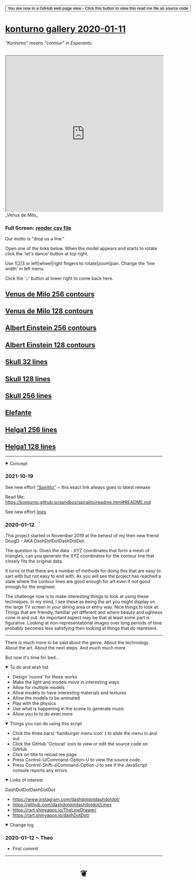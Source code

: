 <span style=display:none; >[You are now in a GitHub source code view - click this link to view Read Me file as a web page]( https://konturno.github.io/gallery-2020-01-11 "View file as a web page." ) </span>


<div><input type=button onclick="window.location.href='https://github.com/konturno/konturno.github.io/tree/master/gallery-2020-01-11'";
value='You are now in a GitHub web page view - Click this button to view this read me file as source code' ></div>


# [konturno gallery 2020-01-11]( #README.md )

_"Konturno" means "contour" in Esperanto._

<br>

<iframe src=https://konturno.github.io/render-csv-file/ width=100% height=500px >Iframes are not viewable in GitHub source code view</iframe>
_Venus de Milo_

### Full Screen: [render csv file]( https://konturno.github.io/render-csv-file/ )


Our motto is "drop us a line."

Open one of the links below. When the model appears and starts to rotate click the 'let's dance' button at top right.

Use 1|2|3 or left|wheel|right fingers to rotate|zoom|pan. Change the 'line width' in left menu.

Click the '⌂' button at lower right to come back here.

## [Venus de Milo 256 contours ]( https://konturno.github.io/render-csv-file/v-2020-01-11/render-csv-file.html#camx=-90&camy=100&camz=50&tarx=0&tary=0&tarz=0&url=https://rawcdn.githack.com/konturno/konturno.github.io/master/csv-file-samples/venus-lines-256.csv )

## [Venus de Milo 128 contours ]( https://konturno.github.io/render-csv-file/v-2020-01-11/render-csv-file.html#camx=-90&camy=100&camz=50&tarx=0&tary=0&tarz=0&url=https://rawcdn.githack.com/konturno/konturno.github.io/master/csv-file-samples/venus-lines-128.csv )


## [Albert Einstein 256 contours]( https://konturno.github.io/render-csv-file/v-2020-01-11/render-csv-file.html#camx=-90&camy=100&camz=50&tarx=0&tary=0&tarz=0&url=https://rawcdn.githack.com/konturno/konturno.github.io/master/csv-file-samples/albert-small-lines-256.csv )

## [Albert Einstein 128 contours]( https://konturno.github.io/render-csv-file/v-2020-01-11/render-csv-file.html#camx=-90&camy=100&camz=50&tarx=0&tary=0&tarz=0&url=https://rawcdn.githack.com/konturno/konturno.github.io/master/csv-file-samples/albert-small-lines-256.csv )


## [Skull 32 lines]( https://konturno.github.io/render-csv-file/v-2020-01-11/render-csv-file.html#camx=-90&camy=100&camz=50&tarx=0&tary=0&tarz=0&url=https://rawcdn.githack.com/konturno/konturno.github.io/master/csv-file-samples/skull-lines-32.csv)

## [Skull 128 lines]( https://konturno.github.io/render-csv-file/v-2020-01-11/render-csv-file.html#camx=-90&camy=100&camz=50&tarx=0&tary=0&tarz=0&url=https://rawcdn.githack.com/konturno/konturno.github.io/master/csv-file-samples/skull-lines-128.csv)

## [Skull 256 lines]( https://konturno.github.io/render-csv-file/v-2020-01-11/render-csv-file.html#camx=-90&camy=100&camz=50&tarx=0&tary=0&tarz=0&url=https://rawcdn.githack.com/konturno/konturno.github.io/master/csv-file-samples/skull-lines-256.csv)


## [Elefante]( https://konturno.github.io/render-csv-file/v-2020-01-11/render-csv-file.html#camx=-90&camy=100&camz=50&tarx=0&tary=0&tarz=0&url=https://rawcdn.githack.com/konturno/konturno.github.io/master/csv-file-samples/elefante-lines-128.csv)


## [Helga1 256 lines]( https://konturno.github.io/render-csv-file/v-2020-01-11/render-csv-file.html#camx=-90&camy=100&camz=50&tarx=0&tary=0&tarz=0&url=https://rawcdn.githack.com/konturno/konturno.github.io/master/csv-file-samples/helga1-lines-256.csv)

## [Helga1 128 lines]( https://konturno.github.io/render-csv-file/v-2020-01-11/render-csv-file.html#camx=-90&camy=100&camz=50&tarx=0&tary=0&tarz=0&url=https://rawcdn.githack.com/konturno/konturno.github.io/master/csv-file-samples/helga1-lines-128.csv)

***




<details open >
<summary>Concept</summary>

### 2021-10-19

See new effort ["Spirilito"]( https://konturno.github.io/sandbox/spiralito/ ) ~ this exact link always goes to latest release

Read Me: https://konturno.github.io/sandbox/spiralito/readme.html#README.md


See new effort [lines]( https://konturno.github.io/sandbox/lines/)


### 2020-01-12

This project started in November 2019 at the behest of my then new friend DougD - AKA DashDotDotDashDotDot.

The question is: Given the data - XYZ coordinates that form a mesh of triangles, can you generate the XYZ coordinates for the contour line that closely fits the original data.

It turns ot that there are a number of methods for doing this that are easy to sart with but not easy to end with. As you will see the project has reached a state where the contour lines are good enough for art even if not good enough for the engineer.

The challenge now is to make interesting things to look at using these techniques. In my mind, I see these as being the art you might display on the large TV screen in your dining area or entry way. Nice things to look at. Things that are friendly, familiar yet different and where beauty and ugliness cone in and out. An important aspect may be that at least some part is figurative. Looking at non-representational images over long periods of time probably becomes less satisfying then looking at things that do represent.

***

There is much more to be said about the genre. About the technology. About the art. About the next steps. And much much more

But now it's time for bed...




</details>

<details open >
<summary>To do and wish list </summary>

* Design 'rooms' for these works
* Make the light and models move in interesting ways
* Allow for multiple models
* Allow models to have interesting materials and textures
* Allow the models to be animated
* Play with the physics
* Use what is happening in the scene to generate music
* Allow you to to do even more


</details>

<details open >
<summary> Things you can do using this script</summary>

* Click the three bars( 'hamburger menu icon' ) to slide the menu in and out
* Click the GitHub 'Octocat' icon to view or edit the source code on GitHub
* Click on title to reload tee page
* Press Control-U/Command-Option-U to view the source code
* Press Control-Shift-J/Command-Option-J to see if the JavaScript console reports any errors

</details>

<details open >

<summary>Links of interest</summary>

DashDotDotDashDotDot

* https://www.instagram.com/dashdotdotdashdotdot/
* https://github.com/dashdotdotdashdotdot/Lines
* https://rart.shinyapps.io/TheLineDrawer/
* https://rart.shinyapps.io/dashDotDot/

</details>

<details open >
<summary>Change log </summary>

### 2020-01-12 ~ Theo

* First commit

</details>


***

# <center title="hello!" ><a href=javascript:window.scrollTo(0,0); style=text-decoration:none; > ❦ </a></center>
